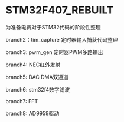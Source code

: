 # STM32F407_REBUILT
为准备电赛对于STM32代码的阶段性整理

branch2：tim_capture 定时器输入捕获代码整理

branch3:  pwm_gen  定时器PWM多路输出

branch4:  NEC红外发射

branch5:  DAC DMA双通道

branch6:  stm32f4数字滤波

branch7:  FFT

branch8:  AD9959驱动

